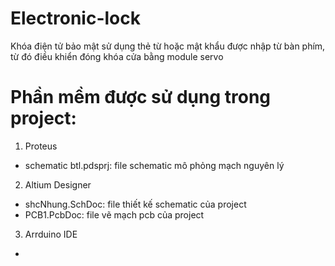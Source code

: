 # Electronic-lock
Khóa điện tử bảo mật sử dụng thẻ từ hoặc mật khẩu được nhập từ bàn phím, từ đó điều khiển đóng khóa cửa bằng module servo
# Phần mềm được sử dụng trong project:
1. Proteus
  -  schematic btl.pdsprj: file schematic mô phỏng mạch nguyên lý
2. Altium Designer
  -  shcNhung.SchDoc: file thiết kế schematic của project
  -  PCB1.PcbDoc: file vẽ mạch pcb của project
3. Arrduino IDE
  -  
